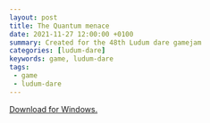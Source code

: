 ```yaml
---
layout: post
title: The Quantum menace
date: 2021-11-27 12:00:00 +0100
summary: Created for the 48th Ludum dare gamejam
categories: [ludum-dare]
keywords: game, ludum-dare
tags:
 - game
 - ludum-dare
---
```


[Download for Windows.](https://freamdev.com/games/LD48/Windows/TheQuantumMenaceWindows.zip)
